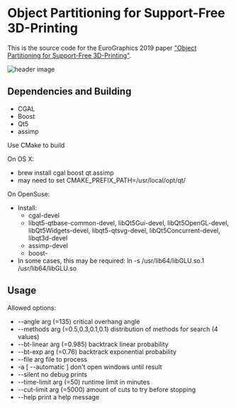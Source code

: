 # Object Partitioning for Support-Free 3D-Printing

This is the source code for the EuroGraphics 2019 paper ["Object Partitioning for Support-Free 3D-Printing"](https://www.cs.huji.ac.il/~raananf/projects/3dpart/).

![header image](https://www.cs.huji.ac.il/%7Eraananf/projects/3dpart/teaser.jpg)

## Dependencies and Building

* CGAL
* Boost
* Qt5
* assimp

Use CMake to build

On OS X:
* brew install cgal boost qt assimp
* may need to set CMAKE_PREFIX_PATH=/usr/local/opt/qt/

On OpenSuse:
* Install:
    * cgal-devel
    * libqt5-qtbase-common-devel, libQt5Gui-devel, libQt5OpenGL-devel, libQt5Widgets-devel, libqt5-qtsvg-devel, libQt5Concurrent-devel, libqt3d-devel
    * assimp-devel
    * boost-
* In some cases, this may be required: ln -s /usr/lib64/libGLU.so.1 /usr/lib64/libGLU.so

## Usage
                                                                                                                           
Allowed options:
*  --angle arg (=135)                    critical overhang angle
*  --methods arg (=0.5,0.3,0.1,0.1)      distribution of methods for search (4 values)
*  --bt-linear arg (=0.985)              backtrack linear probability
*  --bt-exp arg (=0.76)                  backtrack exponential probability
*  --file arg                            file to process
*  -a [ --automatic ]                    don't open windows until result
*  --silent                              no debug prints
*  --time-limit arg (=50)                runtime limit in minutes
*  --cut-limit arg (=5000)               amount of cuts to try before stopping
*  --help                                print a help message
